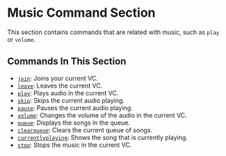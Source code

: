 # Music Command Section
This section contains commands that are related with music, such as `play` or `volume`.
## Commands In This Section
* [`join`](https://xf8b.github.io/documentation/xf8bot/commands/music/join/): Joins your current VC.  
* [`leave`](https://xf8b.github.io/documentation/xf8bot/commands/music/leave/): Leaves the current VC.
* [`play`](https://xf8b.github.io/documentation/xf8bot/commands/music/play/): Plays audio in the current VC.
* [`skip`](https://xf8b.github.io/documentation/xf8bot/commands/music/skip): Skips the current audio playing.
* [`pause`](https://xf8b.github.io/documentation/xf8bot/commands/music/pause): Pauses the current audio playing.
* [`volume`](https://xf8b.github.io/documentation/xf8bot/commands/music/volume/): Changes the volume of the audio in the current VC.
* [`queue`](https://xf8b.github.io/documentation/xf8bot/commands/music/queue/): Displays the songs in the queue.
* [`clearqueue`](https://xf8b.github.io/documentation/xf8bot/commands/music/clearqueue/): Clears the current queue of songs.
* [`currentlyplaying`](https://xf8b.github.io/documentation/xf8bot/commands/music/currentlyplaying/): Shows the song that is currently playing.
* [`stop`](https://xf8b.github.io/documentation/xf8bot/commands/music/stop/): Stops the music in the current VC.
